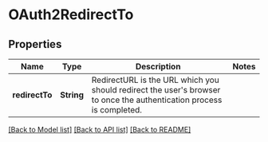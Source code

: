 # OAuth2RedirectTo

## Properties
Name | Type | Description | Notes
------------ | ------------- | ------------- | -------------
**redirectTo** | **String** | RedirectURL is the URL which you should redirect the user&#39;s browser to once the authentication process is completed. | 

[[Back to Model list]](../README.md#documentation-for-models) [[Back to API list]](../README.md#documentation-for-api-endpoints) [[Back to README]](../README.md)


